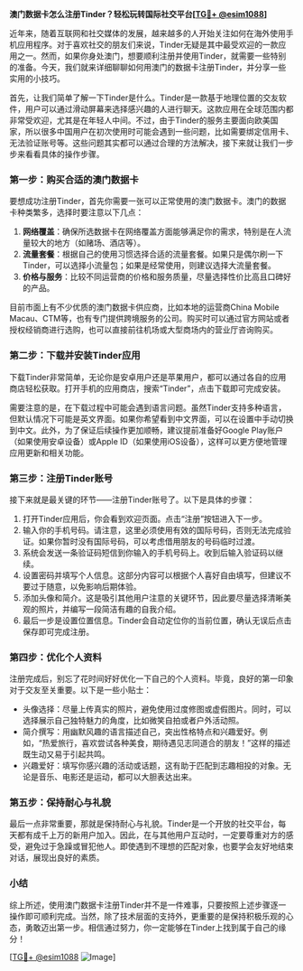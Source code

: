 **澳门数据卡怎么注册Tinder？轻松玩转国际社交平台[[TG💪+ @esim1088](https://t.me/s/esim1088)]**

近年来，随着互联网和社交媒体的发展，越来越多的人开始关注如何在海外使用手机应用程序。对于喜欢社交的朋友们来说，Tinder无疑是其中最受欢迎的一款应用之一。然而，如果你身处澳门，想要顺利注册并使用Tinder，就需要一些特别的准备。今天，我们就来详细聊聊如何用澳门的数据卡注册Tinder，并分享一些实用的小技巧。

首先，让我们简单了解一下Tinder是什么。Tinder是一款基于地理位置的交友软件，用户可以通过滑动屏幕来选择感兴趣的人进行聊天。这款应用在全球范围内都非常受欢迎，尤其是在年轻人中间。不过，由于Tinder的服务主要面向欧美国家，所以很多中国用户在初次使用时可能会遇到一些问题，比如需要绑定信用卡、无法验证账号等。这些问题其实都可以通过合理的方法解决，接下来就让我们一步步来看看具体的操作步骤。

### 第一步：购买合适的澳门数据卡

要想成功注册Tinder，首先你需要一张可以正常使用的澳门数据卡。澳门的数据卡种类繁多，选择时要注意以下几点：

1. **网络覆盖**：确保所选数据卡在网络覆盖方面能够满足你的需求，特别是在人流量较大的地方（如赌场、酒店等）。
2. **流量套餐**：根据自己的使用习惯选择合适的流量套餐。如果只是偶尔刷一下Tinder，可以选择小流量包；如果是经常使用，则建议选择大流量套餐。
3. **价格与服务**：比较不同运营商的价格和服务质量，尽量选择性价比高且口碑好的产品。

目前市面上有不少优质的澳门数据卡供应商，比如本地的运营商China Mobile Macau、CTM等，也有专门提供跨境服务的公司。购买时可以通过官方网站或者授权经销商进行选购，也可以直接前往机场或大型商场内的营业厅咨询购买。

### 第二步：下载并安装Tinder应用

下载Tinder非常简单，无论你是安卓用户还是苹果用户，都可以通过各自的应用商店轻松获取。打开手机的应用商店，搜索“Tinder”，点击下载即可完成安装。

需要注意的是，在下载过程中可能会遇到语言问题。虽然Tinder支持多种语言，但默认情况下可能是英文界面。如果你希望看到中文界面，可以在设置中手动切换到中文。此外，为了保证后续操作更加顺畅，建议提前准备好Google Play账户（如果使用安卓设备）或Apple ID（如果使用iOS设备），这样可以更方便地管理应用更新和相关功能。

### 第三步：注册Tinder账号

接下来就是最关键的环节——注册Tinder账号了。以下是具体的步骤：

1. 打开Tinder应用后，你会看到欢迎页面。点击“注册”按钮进入下一步。
2. 输入你的手机号码。请注意，这里必须使用有效的国际号码，否则无法完成验证。如果你暂时没有国际号码，可以考虑借用朋友的号码临时过渡。
3. 系统会发送一条验证码短信到你输入的手机号码上。收到后输入验证码以继续。
4. 设置密码并填写个人信息。这部分内容可以根据个人喜好自由填写，但建议不要过于随意，以免影响后期体验。
5. 添加头像和简介。这是吸引其他用户注意的关键环节，因此要尽量选择清晰美观的照片，并编写一段简洁有趣的自我介绍。
6. 最后一步是设置位置信息。Tinder会自动定位你的当前位置，确认无误后点击保存即可完成注册。

### 第四步：优化个人资料

注册完成后，别忘了花时间好好优化一下自己的个人资料。毕竟，良好的第一印象对于交友至关重要。以下是一些小贴士：

- 头像选择：尽量上传真实的照片，避免使用过度修图或虚假图片。同时，可以选择展示自己独特魅力的角度，比如微笑自拍或者户外活动照。
- 简介撰写：用幽默风趣的语言描述自己，突出性格特点和兴趣爱好。例如，“热爱旅行，喜欢尝试各种美食，期待遇见志同道合的朋友！”这样的描述既生动又易于引起共鸣。
- 兴趣爱好：填写你感兴趣的活动或话题，这有助于匹配到志趣相投的对象。无论是音乐、电影还是运动，都可以大胆表达出来。

### 第五步：保持耐心与礼貌

最后一点非常重要，那就是保持耐心与礼貌。Tinder是一个开放的社交平台，每天都有成千上万的新用户加入。因此，在与其他用户互动时，一定要尊重对方的感受，避免过于急躁或冒犯他人。即使遇到不理想的匹配对象，也要学会友好地结束对话，展现出良好的素质。

### 小结

综上所述，使用澳门数据卡注册Tinder并不是一件难事，只要按照上述步骤逐一操作即可顺利完成。当然，除了技术层面的支持外，更重要的是保持积极乐观的心态，勇敢迈出第一步。相信通过努力，你一定能够在Tinder上找到属于自己的缘分！

[[TG💪+ @esim1088](https://t.me/s/esim1088) ![Image](https://i.postimg.cc/4NQfJmqS/Snipaste-2025-05-13-00-14-12.png)]